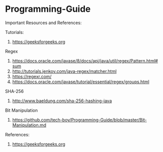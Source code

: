 # Programming-Guide

Important Resources and References:

Tutorials:

1. https://geeksforgeeks.org

Regex
1. https://docs.oracle.com/javase/8/docs/api/java/util/regex/Pattern.html#sum
2. http://tutorials.jenkov.com/java-regex/matcher.html
3. https://regexr.com/
4. https://docs.oracle.com/javase/tutorial/essential/regex/groups.html

SHA-256
1. http://www.baeldung.com/sha-256-hashing-java

Bit Manipulation
1. https://github.com/tech-boy/Programming-Guide/blob/master/Bit-Manipulation.md


References:

1. https://geeksforgeeks.org